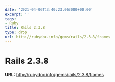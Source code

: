 ```yaml
---
date: '2021-04-06T13:40:23.063000+00:00'
excerpt: ''
tags:
- Ruby
title: Rails 2.3.8
type: drop
url: http://rubydoc.info/gems/rails/2.3.8/frames
---
```


# Rails 2.3.8

**URL:** http://rubydoc.info/gems/rails/2.3.8/frames
